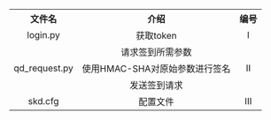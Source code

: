 <table>
  <tr>
    <th>文件名</th>
    <th>介绍</th>
    <th>编号</th>
  </tr>
  <tr align="center">
    <td>login.py</td>
    <td>获取token</td>
    <td>Ⅰ</td>
  </tr>
  <tr align="center">
    <td rowspan="3">qd_request.py</td>
    <td>请求签到所需参数</td>
    <td rowspan="3">Ⅱ</td>
  </tr>
  <tr align="center">
    <td>使用HMAC-SHA对原始参数进行签名</td>
  </tr>
  <tr align="center">
    <td>发送签到请求</td>
  </tr>
  <tr align="center">
    <td>skd.cfg</td>
    <td>配置文件</td>
    <td>Ⅲ</td>
  </tr>
</table>
